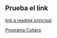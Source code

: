 

## Prueba el link
[link a readme principal](../README.md)

[Programa Csharp](../Practica-1/Program.cs)

